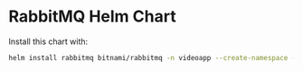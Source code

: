 # RabbitMQ Helm Chart

Install this chart with:

```bash
helm install rabbitmq bitnami/rabbitmq -n videoapp --create-namespace -f values.yaml
